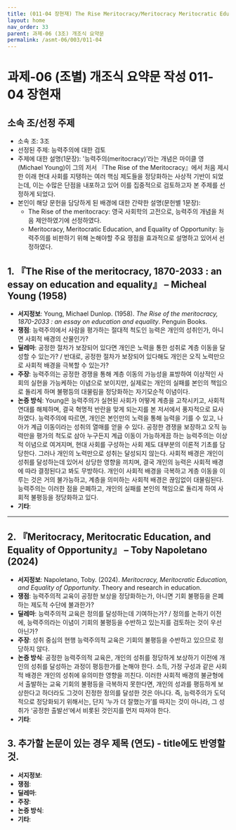 ```yaml
---
title: (011-04 장현재) The Rise Meritocracy/Meritocracy Meritocratic Education
layout: home
nav_order: 33
parent: 과제-06 (3조) 개조식 요약문
permalink: /asmt-06/003/011-04
---
```


# 과제-06 (조별) 개조식 요약문 작성 011-04 장현재

## 소속 조/선정 주제

- 소속 조: 3조
- 선정된 주제: 능력주의에 대한 검토
- 주제에 대한 설명(1문장): '능력주의(meritocracy)’라는 개념은 마이클 영(Michael Young)이 그의 저서 『The Rise of the Meritocracy』에서 처음 제시한 이래 현대 사회를 지탱하는 여러 핵심 제도들을 정당화하는 사상적 기반이 되었는데, 이는 수많은 단점을 내포하고 있어 이를 집중적으로 검토하고자 본 주제를 선정하게 되었다.
- 본인이 해당 문헌을 담당하게 된 배경에 대한 간략한 설명(문헌별 1문장):  
  - The Rise of the meritocracy: 영국 사회학의 고전으로, 능력주의 개념을 처음 제안하였기에 선정하였다.
  - Meritocracy, Meritocratic Education, and Equality of Opportunity: 능력주의를 비판하기 위해 논해야할 주요 쟁점을 효과적으로 설명하고 있어서 선정하였다.

## 1. 『The Rise of the meritocracy, 1870-2033 : an essay on education and equality』 – Micheal Young (1958)

- **서지정보**: Young, Michael Dunlop. (1958). *The Rise of the meritocracy, 1870-2033 : an essay on education and equality*.  Penguin Books.
- **쟁점**: 능력주의에서 사람을 평가하는 절대적 척도인 능력은 개인의 성취인가, 아니면 사회적 배경의 산물인가?
- **딜레마**: 공정한 절차가 보장되어 있다면 개인은 노력을 통한 성취로 계층 이동을 달성할 수 있는가? / 반대로, 공정한 절차가 보장되어 있다해도 개인은 오직 노력만으로 사회적 배경을 극복할 수 있는가?  
- **주장**: 능력주의는 공정한 경쟁을 통해 계층 이동의 가능성을 표방하여 이상적인 사회의 실현을 가능케하는 이념으로 보이지만, 실제로는 개인의 실패를 본인의 책임으로 돌리게 하며 불평등의 대물림을 정당화하는 자기모순적 이념이다.
- **논증 방식**: Young은 능력주의가 실현된 사회가 어떻게 계층을 고착시키고, 사회적 연대를 해체하며, 결국 혁명적 반란을 맞게 되는지를 본 저서에서 풍자적으로 묘사하였다. 능력주의에 따르면, 개인은 본인만의 노력을 통해 능력을 기를 수 있고, 나아가 계급 이동이라는 성취의 열매를 얻을 수 있다. 공정한 경쟁을 보장하고 오직 능력만을 평가의 척도로 삼아 누구든지 계급 이동이 가능하게끔 하는 능력주의는 이상적 이념으로 여겨지며, 현대 사회를 구성하는 사회 제도 대부분의 이론적 기초를 담당한다. 그러나 개인의 노력만으로 성취는 달성되지 않는다. 사회적 배경은 개인이 성취를 달성하는데 있어서 상당한 영향을 끼치며, 결국 개인의 능력은 사회적 배경에 따라 결정된다고 봐도 무방하다. 개인이 사회적 배경을 극복하고 게층 이동을 이루는 것은 거의 불가능하고, 계층을 의미하는 사회적 배경은 끊임없이 대물림된다. 능력주의는 이러한 점을 은폐하고, 개인의 실패를 본인의 책임으로 돌리게 하여 사회적 불평등을 정당화하고 있다.
- **기타**: 

---

## 2. 『Meritocracy, Meritocratic Education, and Equality of Opportunity』 – Toby Napoletano (2024)

- **서지정보**: Napoletano, Toby. (2024). *Meritocracy, Meritocratic Education, and Equality of Opportunity*. Theory and research in education.
- **쟁점**: 능력주의적 교육이 공정한 보상을 정당화하는가, 아니면 기회 불평등을 은폐하는 제도적 수단에 불과한가?  
- **딜레마**: 능력주의적 교육은 정의를 달성하는데 기여하는가? / 정의를 논하기 이전에, 능력주의라는 이념이 기회의 불평등을 수반하고 있는지를 검토하는 것이 우선 아닌가?  
- **주장**: 성취 중심의 현행 능력주의적 교육은 기회의 불평등을 수반하고 있으므로 정당하지 않다.
- **논증 방식**: 공정한 능력주의적 교육은, 개인의 성취를 정당하게 보상하기 이전에 개인의 성취를 달성하는 과정이 평등한가를 논해야 한다. 소득, 가정 구성과 같은 사회적 배경은 개인의 성취에 유의미한 영향을 끼친다. 이러한 사회적 배경의 불균형에서 출발하는 교육 기회의 불평등을 극복하지 못한다면, 개인의 성과를 평등하게 보상한다고 하더라도 그것이 진정한 정의를 달성한 것은 아니다. 즉, 능력주의가 도덕적으로 정당화되기 위해서는, 단지 ‘누가 더 잘했는가’를 따지는 것이 아니라, 그 성취가 ‘공정한 출발선’에서 비롯된 것인지를 먼저 따져야 한다. 
- **기타**: 

## 3. 추가할 논문이 있는 경우 제목 (연도) - title에도 반영할 것.

- **서지정보**: 
- **쟁점**: 
- **딜레마**: 
- **주장**:   
- **논증 방식**: 
- **기타**: 